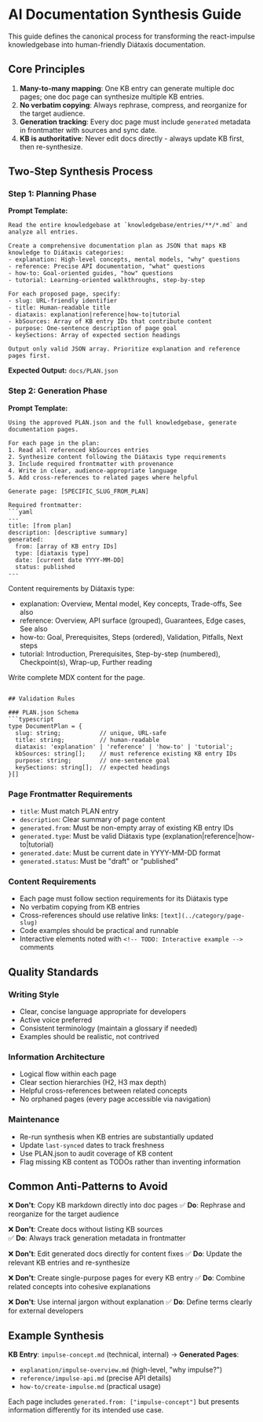 # AI Documentation Synthesis Guide

This guide defines the canonical process for transforming the react-impulse knowledgebase into human-friendly Diátaxis documentation.

## Core Principles

1. **Many-to-many mapping**: One KB entry can generate multiple doc pages; one doc page can synthesize multiple KB entries.
2. **No verbatim copying**: Always rephrase, compress, and reorganize for the target audience.
3. **Generation tracking**: Every doc page must include `generated` metadata in frontmatter with sources and sync date.
4. **KB is authoritative**: Never edit docs directly - always update KB first, then re-synthesize.

## Two-Step Synthesis Process

### Step 1: Planning Phase

**Prompt Template:**

```
Read the entire knowledgebase at `knowledgebase/entries/**/*.md` and analyze all entries.

Create a comprehensive documentation plan as JSON that maps KB knowledge to Diátaxis categories:
- explanation: High-level concepts, mental models, "why" questions
- reference: Precise API documentation, "what" questions
- how-to: Goal-oriented guides, "how" questions
- tutorial: Learning-oriented walkthroughs, step-by-step

For each proposed page, specify:
- slug: URL-friendly identifier
- title: Human-readable title
- diataxis: explanation|reference|how-to|tutorial
- kbSources: Array of KB entry IDs that contribute content
- purpose: One-sentence description of page goal
- keySections: Array of expected section headings

Output only valid JSON array. Prioritize explanation and reference pages first.
```

**Expected Output:** `docs/PLAN.json`

### Step 2: Generation Phase

**Prompt Template:**

````
Using the approved PLAN.json and the full knowledgebase, generate documentation pages.

For each page in the plan:
1. Read all referenced kbSources entries
2. Synthesize content following the Diátaxis type requirements
3. Include required frontmatter with provenance
4. Write in clear, audience-appropriate language
5. Add cross-references to related pages where helpful

Generate page: [SPECIFIC_SLUG_FROM_PLAN]

Required frontmatter:
```yaml
---
title: [from plan]
description: [descriptive summary]
generated:
  from: [array of KB entry IDs]
  type: [diataxis type]
  date: [current date YYYY-MM-DD]
  status: published
---
````

Content requirements by Diátaxis type:

- explanation: Overview, Mental model, Key concepts, Trade-offs, See also
- reference: Overview, API surface (grouped), Guarantees, Edge cases, See also
- how-to: Goal, Prerequisites, Steps (ordered), Validation, Pitfalls, Next steps
- tutorial: Introduction, Prerequisites, Step-by-step (numbered), Checkpoint(s), Wrap-up, Further reading

Write complete MDX content for the page.

````

## Validation Rules

### PLAN.json Schema
```typescript
type DocumentPlan = {
  slug: string;           // unique, URL-safe
  title: string;          // human-readable
  diataxis: 'explanation' | 'reference' | 'how-to' | 'tutorial';
  kbSources: string[];    // must reference existing KB entry IDs
  purpose: string;        // one-sentence goal
  keySections: string[];  // expected headings
}[]
````

### Page Frontmatter Requirements

- `title`: Must match PLAN entry
- `description`: Clear summary of page content
- `generated.from`: Must be non-empty array of existing KB entry IDs
- `generated.type`: Must be valid Diátaxis type (explanation|reference|how-to|tutorial)
- `generated.date`: Must be current date in YYYY-MM-DD format
- `generated.status`: Must be "draft" or "published"

### Content Requirements

- Each page must follow section requirements for its Diátaxis type
- No verbatim copying from KB entries
- Cross-references should use relative links: `[text](../category/page-slug)`
- Code examples should be practical and runnable
- Interactive elements noted with `<!-- TODO: Interactive example -->` comments

## Quality Standards

### Writing Style

- Clear, concise language appropriate for developers
- Active voice preferred
- Consistent terminology (maintain a glossary if needed)
- Examples should be realistic, not contrived

### Information Architecture

- Logical flow within each page
- Clear section hierarchies (H2, H3 max depth)
- Helpful cross-references between related concepts
- No orphaned pages (every page accessible via navigation)

### Maintenance

- Re-run synthesis when KB entries are substantially updated
- Update `last-synced` dates to track freshness
- Use PLAN.json to audit coverage of KB content
- Flag missing KB content as TODOs rather than inventing information

## Common Anti-Patterns to Avoid

❌ **Don't**: Copy KB markdown directly into doc pages
✅ **Do**: Rephrase and reorganize for the target audience

❌ **Don't**: Create docs without listing KB sources  
✅ **Do**: Always track generation metadata in frontmatter

❌ **Don't**: Edit generated docs directly for content fixes
✅ **Do**: Update the relevant KB entries and re-synthesize

❌ **Don't**: Create single-purpose pages for every KB entry
✅ **Do**: Combine related concepts into cohesive explanations

❌ **Don't**: Use internal jargon without explanation
✅ **Do**: Define terms clearly for external developers

## Example Synthesis

**KB Entry**: `impulse-concept.md` (technical, internal)
→ **Generated Pages**:

- `explanation/impulse-overview.md` (high-level, "why impulse?")
- `reference/impulse-api.md` (precise API details)
- `how-to/create-impulse.md` (practical usage)

Each page includes `generated.from: ["impulse-concept"]` but presents information differently for its intended use case.
